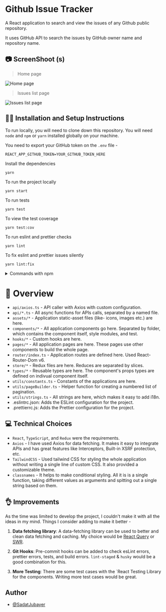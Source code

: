 # Github Issue Tracker

A React application to search and view the issues of any Github public repository.

It uses GitHub API to search the issues by GitHub owner name and repository name.

## 📷 ScreenShoot (s)

> Home page

![Home page](https://i.postimg.cc/vZcDcpps/homepage.png)

> Issues list page

![Issues list page](https://i.postimg.cc/4dbxDZhz/issuespage.png)

## 👨‍💻 Installation and Setup Instructions

To run locally, you will need to clone down this repository. You will need `node` and `npm` or `yarn` installed globally on your machine.

You need to export your GitHub token on the `.env` file -

```shell
REACT_APP_GITHUB_TOKEN=YOUR_GITHUB_TOKEN_HERE
```

Install the dependencies

```shell
yarn
```

To run the project locally

```shell
yarn start
```

To run tests

```shell
yarn test
```

To view the test coverage

```shell
yarn test:cov
```

To run eslint and prettier checks

```shell
yarn lint
```

To fix eslint and prettier issues silently

```shell
yarn lint:fix
```

<details>
  <summary> Commands with npm</summary>

Install the dependencies

```shell
npm install
```

To run project locally

```shell
npm start
```

To run tests

```shell
npm test
```

To run test coverage

```shell
npm run test:cov
```

To run eslint and prettier checks

```shell
npm run lint
```

To fix eslint and prettier issues silently

```shell
npm run lint:fix
```

</details>

# 📑 Overview

-   `api/axios.ts` - API caller with Axios with custom configuration.
-   `api/*.ts` - All async functions for APIs calls, separated by a named file.
-   `assets/*` - Application static-asset files (like- icons, images etc.) are here.
-   `components/*` - All application components go here. Separated by folder, which contains the component itself, style modules, and test.
-   `hooks/*` - Custom hooks are here.
-   `pages/*` - All application pages are here. These pages use other components to build the whole page.
-   `router/index.ts` - Application routes are defined here. Used React-Router-Dom v6.
-   `store/*` - Redux files are here. Reduces are separated by slices.
-   `types/*` - Reusable types are here. The component's props types are defined on indivual component itself.
-   `utils/constants.ts` - Constants of the applications are here.
-   `utils/pageBuilder.ts` - Helper function for creating a numbered list of pagination.
-   `utils/strings.ts` - All strings are here, which makes it easy to add i18n.
-   .eslintrc.json: Adds the ESLint configuration for the project.
-   .prettierrc.js: Adds the Prettier configuration for the project.

## 💻 Technical Choices

-   `React`, `TypeScript`, and `Redux` were the requirements.
-   `Axios` - I have used Axios for data fetching. It makes it easy to integrate APIs and has great features like Interceptors, Built-in XSRF protection, etc.
-   `TailwindCSS` - Used tailwind CSS for styling the whole application without writing a single line of custom CSS. It also provided a customizable theme.
-   `classnames` - It helps to make conditional styling. All it is is a single function, taking different values as arguments and spitting out a single string based on them.

## 👌 Improvements

As the time was limited to develop the project, I couldn't make it with all the ideas in my mind. Things I consider adding to make it better -

1. **Data fetching library**: A data-fetching library can be used to better and clean data fetching and caching. My choice would be [React Query](https://react-query.tanstack.com/) or [SWR](https://swr.vercel.app/).

2. **Git Hooks**: Pre-commit hooks can be added to check esLint errors, prettier errors, tests, and build errors. `lint-staged` & `husky` would be a good combination for this.

3. **More Testing**: There are some test cases with the `React Testing Library for the components. Writing more test cases would be great.

## Author

-   [@SadatJubayer](https://www.smjubayer.me)
